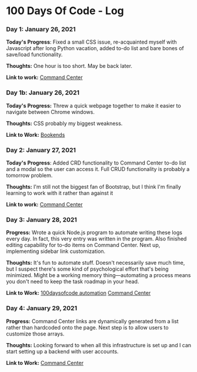 # 100 Days Of Code - Log

### Day 1: January 26, 2021

**Today's Progress**: Fixed a small CSS issue, re-acquainted myself with Javascript after long Python vacation, added to-do list and bare bones of save/load functionality.

**Thoughts:** One hour is too short.  May be back later.

**Link to work:** [Command Center](https://github.com/nvanbaak/command-center)

### Day 1b: January 26, 2021

**Today's Progress:** Threw a quick webpage together to make it easier to navigate between Chrome windows.

**Thoughts:** CSS probably my biggest weakness.

**Link to Work:** [Bookends](https://github.com/nvanbaak/bookends/)

### Day 2: January 27, 2021

**Today's Progress**: Added CRD functionality to Command Center to-do list and a modal so the user can access it.  Full CRUD functionality is probably a tomorrow problem.

**Thoughts:** I'm still not the biggest fan of Bootstrap, but I think I'm finally learning to work with it rather than against it

**Link to work:** [Command Center](https://github.com/nvanbaak/command-center)

### Day 3: January 28, 2021

**Progress:** Wrote a quick Node.js program to automate writing these logs every day.  In fact, this very entry was written in the program.  Also finished editing capability for to-do items on Command Center.  Next up, implementing sidebar link customization.

**Thoughts:** It's fun to automate stuff.  Doesn't necessarily save much time, but I suspect there's some kind of psychological effort that's being minimized.  Might be a working memory thing—automating a process means you don't need to keep the task roadmap in your head.

**Link to Work:** 
[100daysofcode automation](https://github.com/nvanbaak/100-days-of-code)
[Command Center](https://nvanbaak.github.io/command-center/)

### Day 4: January 29, 2021

**Progress:** Command Center links are dynamically generated from a list rather than hardcoded onto the page.  Next step is to allow users to customize those arrays.

**Thoughts:** Looking forward to when all this infrastructure is set up and I can start setting up a backend with user accounts.

**Link to Work:** 
[Command Center](https://github.com/nvanbaak/command-center)